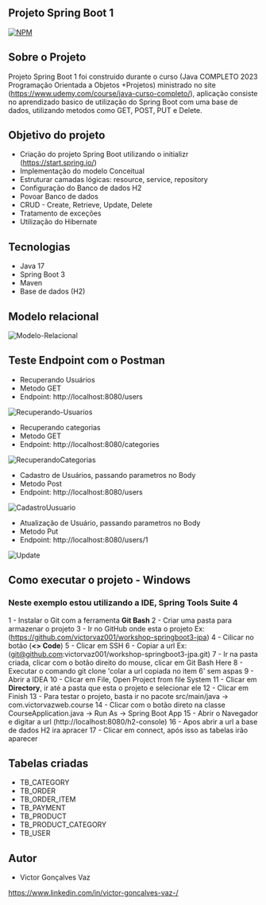 ## Projeto Spring Boot 1

[![NPM](https://img.shields.io/npm/l/react)](https://github.com/victorvaz001/workshop-springboot3-jpa/edit/main/LICENSE) 

## Sobre o Projeto
Projeto Spring Boot 1 foi construido durante o curso  (Java COMPLETO 2023 Programação Orientada a Objetos +Projetos) ministrado no site (https://www.udemy.com/course/java-curso-completo/),
aplicação consiste no aprendizado basico de utilização do Spring Boot com uma base de dados, utilizando metodos como GET, POST, PUT e Delete.

## Objetivo do projeto
  - Criação do projeto Spring Boot utilizando o initializr (https://start.spring.io/)
  - Implementação do modelo Conceitual
  - Estruturar camadas lógicas: resource, service, repository
  - Configuração do Banco de dados H2
  - Povoar Banco de dados
  - CRUD - Create, Retrieve, Update, Delete
  - Tratamento de exceções
  - Utilização do Hibernate

## Tecnologias
  - Java 17
  - Spring Boot 3
  - Maven
  - Base de dados (H2)

## Modelo relacional
![Modelo-Relacional](https://github.com/victorvaz001/workshop-springboot3-jpa/assets/42657636/eccf13ff-6553-4e22-a87b-67b7a8178dda)


  ## Teste Endpoint com o Postman

  - Recuperando Usuários
  - Metodo GET
  - Endpoint: http://localhost:8080/users

![Recuperando-Usuarios](https://github.com/victorvaz001/workshop-springboot3-jpa/assets/42657636/e38272de-5bf2-485a-9bb3-2bc3e4655ef3)

  - Recuperando categorias
  - Metodo GET
  - Endpoint: http://localhost:8080/categories
    
![RecuperandoCategorias](https://github.com/victorvaz001/workshop-springboot3-jpa/assets/42657636/b5da3766-56fd-4fd3-90e3-e2fa168fc28c)

  - Cadastro de Usuários, passando parametros no Body
  - Metodo Post
  - Endpoint: http://localhost:8080/users

![CadastroUusuario](https://github.com/victorvaz001/workshop-springboot3-jpa/assets/42657636/2883ae2d-9dad-46d3-affc-1e6850ec82c1)

  - Atualização de Usuário, passando parametros no Body
  - Metodo Put
  - Endpoint: http://localhost:8080/users/1

![Update](https://github.com/victorvaz001/workshop-springboot3-jpa/assets/42657636/12fe4895-8110-4e40-8d27-8d152f81be67)

## Como executar o projeto - Windows
### Neste exemplo estou utilizando a IDE, Spring Tools Suite 4
1  - Instalar o Git com a ferramenta **Git Bash**
2  - Criar uma pasta para armazenar o projeto
3  - Ir no GitHub onde esta o projeto Ex: (https://github.com/victorvaz001/workshop-springboot3-jpa)
4  - Cilicar no botão (**<> Code**)
5  - Clicar em SSH
6  - Copiar a url Ex: (git@github.com:victorvaz001/workshop-springboot3-jpa.git)
7  - Ir na pasta criada, clicar com o botão direito do mouse, clicar em Git Bash Here
8  - Executar o comando git clone 'colar a url copiada no item 6' sem aspas
9  - Abrir a IDEA
10 - Clicar em File, Open Project from file System
11 - Clicar em **Directory**, ir até a pasta que esta o projeto e selecionar ele
12 - Clicar em Finish
13 - Para testar o projeto, basta ir no pacote src/main/java -> com.victorvazweb.course
14 - Clicar com o botão direto na classe CourseApplication.java -> Run As -> Spring Boot App
15 - Abrir o Navegador e digitar a url (http://localhost:8080/h2-console)
16 - Apos abrir a url a base de dados H2 ira apracer
17 - Clicar em connect, após isso as tabelas irão aparecer

## Tabelas criadas
 - TB_CATEGORY
 - TB_ORDER
 - TB_ORDER_ITEM
 - TB_PAYMENT
 - TB_PRODUCT
 - TB_PRODUCT_CATEGORY
 - TB_USER

## Autor

- Victor Gonçalves Vaz

https://www.linkedin.com/in/victor-goncalves-vaz-/
    
